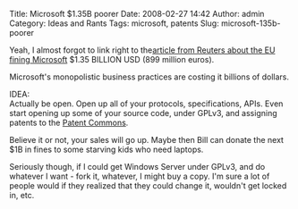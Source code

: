 Title: Microsoft $1.35B poorer
Date: 2008-02-27 14:42
Author: admin
Category: Ideas and Rants
Tags: microsoft, patents
Slug: microsoft-135b-poorer

Yeah, I almost forgot to link right to the[article from Reuters about
the EU fining Microsoft][] $1.35 BILLION USD (899 million euros).

Microsoft's monopolistic business practices are costing it billions of
dollars.

IDEA:  
Actually be open. Open up all of your protocols, specifications, APIs.
Even start opening up some of your source code, under GPLv3, and
assigning patents to the [Patent Common][][s][Patent Common].

Believe it or not, your sales will go up. Maybe then Bill can donate the
next $1B in fines to some starving kids who need laptops.

Seriously though, if I could get Windows Server under GPLv3, and do
whatever I want - fork it, whatever, I might buy a copy. I'm sure a lot
of people would if they realized that they could change it, wouldn't get
locked in, etc.

  [article from Reuters about the EU fining Microsoft]: http://www.reuters.com/article/mergersNews/idUSBRU00634320080227
  [Patent Common]: http://www.patent-commons.org/
